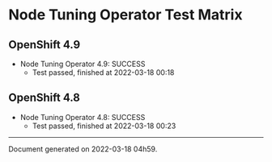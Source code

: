 
Node Tuning Operator Test Matrix
================================

OpenShift 4.9
-------------



* Node Tuning Operator 4.9: SUCCESS
  - Test passed, finished at 2022-03-18 00:18

OpenShift 4.8
-------------



* Node Tuning Operator 4.8: SUCCESS
  - Test passed, finished at 2022-03-18 00:23

---
Document generated on 2022-03-18 04h59.
